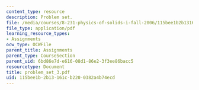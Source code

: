 ```yaml
---
content_type: resource
description: Problem set.
file: /media/courses/8-231-physics-of-solids-i-fall-2006/115bee1b2b13161cb2200382a4b74ecd_problem_set_3.pdf
file_type: application/pdf
learning_resource_types:
- Assignments
ocw_type: OCWFile
parent_title: Assignments
parent_type: CourseSection
parent_uid: 6bd86e7d-e616-08d1-86e2-3f3ee86bacc5
resourcetype: Document
title: problem_set_3.pdf
uid: 115bee1b-2b13-161c-b220-0382a4b74ecd
---
```

